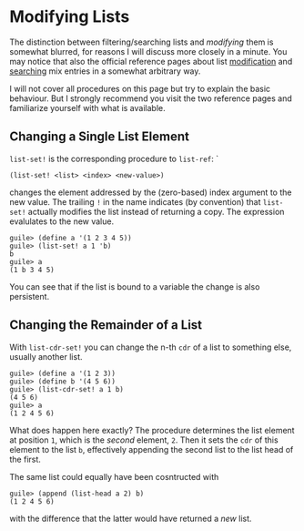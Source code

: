 # Modifying Lists

The distinction between filtering/searching lists and *modifying* them is
somewhat blurred, for reasons I will discuss more closely in a minute. You may
notice that also the official reference pages about list
[modification](https://www.gnu.org/software/guile/docs/docs-1.8/guile-ref/List-Modification.html#List-Modification)
and
[searching](https://www.gnu.org/software/guile/docs/docs-1.8/guile-ref/List-Searching.html#List-Searching)
mix entries in a somewhat arbitrary way.

I will not cover all procedures on this page but try to explain the basic
behaviour. But I strongly recommend you visit the two reference pages and
familiarize yourself with what is available.

## Changing a Single List Element

`list-set!` is the corresponding procedure to `list-ref`: `

```
(list-set! <list> <index> <new-value>)
```

changes the element addressed by the (zero-based) index argument to the new
value. The trailing `!` in the name indicates (by convention) that `list-set!`
actually modifies the list instead of returning a copy.  The expression
evalulates to the new value.

```
guile> (define a '(1 2 3 4 5))
guile> (list-set! a 1 'b)
b
guile> a
(1 b 3 4 5)
```

You can see that if the list is bound to a variable the change is also persistent.

## Changing the Remainder of a List

With `list-cdr-set!` you can change the n-th `cdr` of a list to something else,
usually another list.

```
guile> (define a '(1 2 3))
guile> (define b '(4 5 6))
guile> (list-cdr-set! a 1 b)
(4 5 6)
guile> a
(1 2 4 5 6)
```

What does happen here exactly? The procedure determines the list element at
position `1`, which is the *second* element, `2`. Then it sets the `cdr` of this
element to the list `b`, effectively appending the second list to the list head
of the first.

The same list could equally have been cosntructed with

```
guile> (append (list-head a 2) b)
(1 2 4 5 6)
```

with the difference that the latter would have returned a *new* list.
